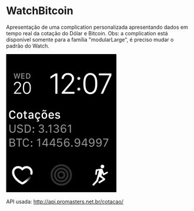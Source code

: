 # WatchBitcoin

Apresentação de uma complication personalizada apresentando dados em tempo real da cotação do Dólar e Bitcoin.
Obs: a complication está disponível somente para a família "modularLarge", é preciso mudar o padrão do Watch.

![Alt text](/complication.png?raw=true)


API usada: http://api.promasters.net.br/cotacao/
